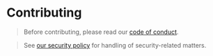 # Contributing

> Before contributing, please read our [code of conduct](https://github.com/commercehub-oss/ssh-ca-client/blob/master/CODE_OF_CONDUCT.md).

> See [our security policy](SECURITY.md) for handling of security-related matters.
